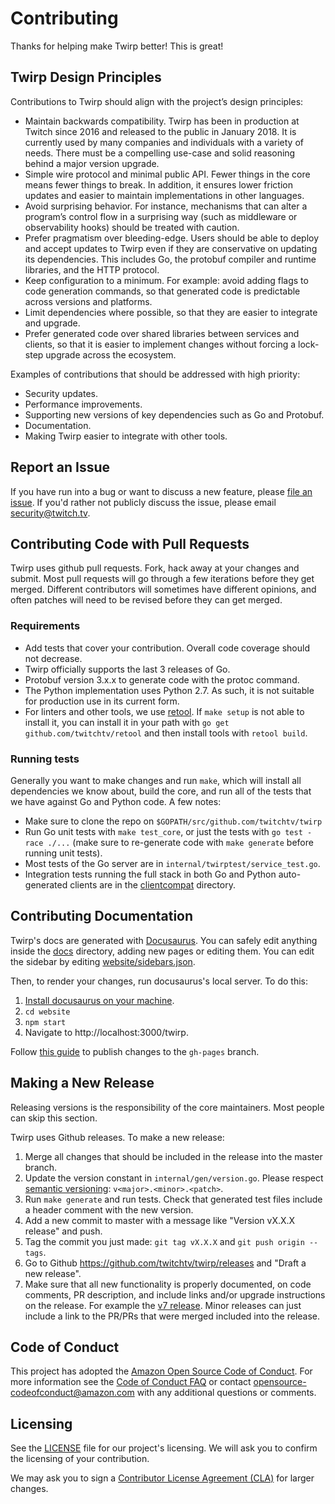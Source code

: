 # Contributing

Thanks for helping make Twirp better! This is great!

## Twirp Design Principles

Contributions to Twirp should align with the project’s design principles:

 * Maintain backwards compatibility. Twirp has been in production at Twitch since 2016 and released to the public in January 2018. It is currently used by many companies and individuals with a variety of needs. There must be a compelling use-case and solid reasoning behind a major version upgrade.
 * Simple wire protocol and minimal public API. Fewer things in the core means fewer things to break. In addition, it ensures lower friction updates and easier to maintain implementations in other languages.
 * Avoid surprising behavior. For instance, mechanisms that can alter a program’s control flow in a surprising way (such as middleware or observability hooks) should be treated with caution.
 * Prefer pragmatism over bleeding-edge. Users should be able to deploy and accept updates to Twirp even if they are conservative on updating its dependencies. This includes Go, the protobuf compiler and runtime libraries, and the HTTP protocol.
 * Keep configuration to a minimum. For example: avoid adding flags to code generation commands, so that generated code is predictable across versions and platforms.
 * Limit dependencies where possible, so that they are easier to integrate and upgrade.
 * Prefer generated code over shared libraries between services and clients, so that it is easier to implement changes without forcing a lock-step upgrade across the ecosystem.

Examples of contributions that should be addressed with high priority:

 * Security updates.
 * Performance improvements.
 * Supporting new versions of key dependencies such as Go and Protobuf.
 * Documentation.
 * Making Twirp easier to integrate with other tools.

## Report an Issue

If you have run into a bug or want to discuss a new feature, please [file an issue](https://github.com/twitchtv/twirp/issues). If you'd rather not publicly discuss the issue, please email security@twitch.tv.

## Contributing Code with Pull Requests

Twirp uses github pull requests. Fork, hack away at your changes and submit. Most pull requests will go through a few iterations before they get merged. Different contributors will sometimes have different opinions, and often patches will need to be revised before they can get merged.

### Requirements

 * Add tests that cover your contribution. Overall code coverage should not decrease.
 * Twirp officially supports the last 3 releases of Go.
 * Protobuf version 3.x.x to generate code with the protoc command.
 * The Python implementation uses Python 2.7. As such, it is not suitable for production use in its current form.
 * For linters and other tools, we use [retool](https://github.com/twitchtv/retool). If `make setup` is not able to install it, you can install it in your path with `go get github.com/twitchtv/retool` and then install tools with `retool build`.

### Running tests

Generally you want to make changes and run `make`, which will install all
dependencies we know about, build the core, and run all of the tests that we
have against Go and Python code. A few notes:

 * Make sure to clone the repo on `$GOPATH/src/github.com/twitchtv/twirp`
 * Run Go unit tests with `make test_core`, or just the tests with `go test -race ./...` (make sure to re-generate code with `make generate` before running unit tests).
 * Most tests of the Go server are in `internal/twirptest/service_test.go`.
 * Integration tests running the full stack in both Go and Python auto-generated clients are in the [clientcompat](./clientcompat) directory.

## Contributing Documentation

Twirp's docs are generated with [Docusaurus](https://docusaurus.io/). You can
safely edit anything inside the [docs](./docs) directory, adding new pages or
editing them. You can edit the sidebar by editing
[website/sidebars.json](./website/sidebars.json).

Then, to render your changes, run docusaurus's local server. To do this:

 1. [Install docusaurus on your machine](https://docusaurus.io/docs/en/installation.html).
 2. `cd website`
 3. `npm start`
 4. Navigate to http://localhost:3000/twirp.

Follow [this guide](https://docusaurus.io/docs/en/tutorial-publish-site) to publish changes to the `gh-pages` branch.

## Making a New Release

Releasing versions is the responsibility of the core maintainers. Most people
can skip this section.

Twirp uses Github releases. To make a new release:

 1. Merge all changes that should be included in the release into the master branch.
 2. Update the version constant in `internal/gen/version.go`. Please respect [semantic versioning](http://semver.org/): `v<major>.<minor>.<patch>`.
 3. Run `make generate` and run tests. Check that generated test files include a header comment with the new version.
 4. Add a new commit to master with a message like "Version vX.X.X release" and push.
 5. Tag the commit you just made: `git tag vX.X.X` and `git push origin --tags`.
 6. Go to Github https://github.com/twitchtv/twirp/releases and "Draft a new release".
 7. Make sure that all new functionality is properly documented, on code comments, PR description, and include links and/or upgrade instructions on the release. For example the [v7 release](https://github.com/twitchtv/twirp/releases/tag/v7.0.0). Minor releases can just include a link to the PR/PRs that were merged included into the release.


## Code of Conduct

This project has adopted the [Amazon Open Source Code of Conduct](https://aws.github.io/code-of-conduct).
For more information see the [Code of Conduct FAQ](https://aws.github.io/code-of-conduct-faq) or contact
opensource-codeofconduct@amazon.com with any additional questions or comments.

## Licensing

See the [LICENSE](https://github.com/twitchtv/twirp/blob/master/LICENSE) file for our project's licensing. We will ask you to confirm the licensing of your contribution.

We may ask you to sign a [Contributor License Agreement (CLA)](http://en.wikipedia.org/wiki/Contributor_License_Agreement) for larger changes.

